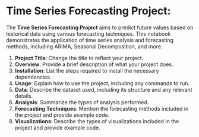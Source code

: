 # Time Series Forecasting Project: 
The **Time Series Forecasting Project** aims to predict future values based on historical data using various forecasting techniques. This notebook demonstrates the application of time series analysis and forecasting methods, including ARIMA, Seasonal Decomposition, and more.


1. **Project Title**: Change the title to reflect your project.
2. **Overview**: Provide a brief description of what your project does.
3. **Installation**: List the steps required to install the necessary dependencies.
4. **Usage**: Explain how to use the project, including any commands to run.
5. **Data**: Describe the dataset used, including its structure and any relevant details.
6. **Analysis**: Summarize the types of analysis performed.
7. **Forecasting Techniques**: Mention the forecasting methods included in the project and provide example code.
8. **Visualizations**: Describe the types of visualizations included in the project and provide example code.

